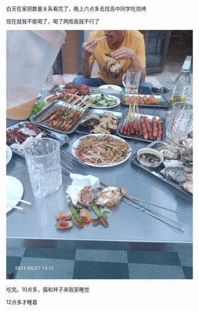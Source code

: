 白天在家把数量关系看完了，晚上六点多去找高中同学吃烧烤

现在就我不能喝了，喝了两瓶我就不行了

![](../img/6904315-e388b607484e463e.jpg)

吃完。10点多，猫和祥子来我家睡觉

12点多才睡着
